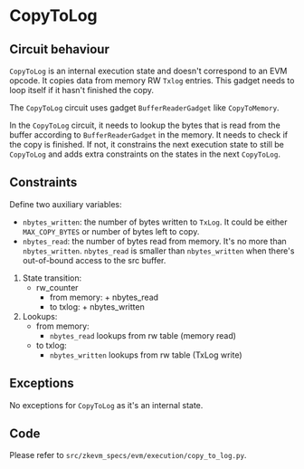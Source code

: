 # CopyToLog

## Circuit behaviour

`CopyToLog` is an internal execution state and doesn't correspond to an EVM opcode. It copies
data from memory RW `Txlog` entries. This gadget needs to loop itself if it hasn't finished
the copy.

The `CopyToLog` circuit uses gadget `BufferReaderGadget` like `CopyToMemory`.

In the `CopyToLog` circuit, it needs to lookup the bytes that is read from the buffer according
to `BufferReaderGadget` in the memory. It needs to check if the copy is finished. If not, it constrains the
next execution state to still be `CopyToLog` and adds extra constraints on the states in the next
`CopyToLog`.

## Constraints

Define two auxiliary variables:

- `nbytes_written`: the number of bytes written to `TxLog`. It could be either `MAX_COPY_BYTES`
  or number of bytes left to copy.
- `nbytes_read`: the number of bytes read from memory. It's no more than
  `nbytes_written`. `nbytes_read` is smaller than `nbytes_written` when there's out-of-bound
  access to the src buffer.

1. State transition:
   - rw_counter
     - from memory:  + nbytes_read
     - to txlog:  + nbytes_written
2. Lookups:
   - from memory:
     - `nbytes_read` lookups from rw table (memory read)
   - to txlog:
     - `nbytes_written` lookups from rw table (TxLog write)

## Exceptions

No exceptions for `CopyToLog` as it's an internal state.

## Code

Please refer to `src/zkevm_specs/evm/execution/copy_to_log.py`.
